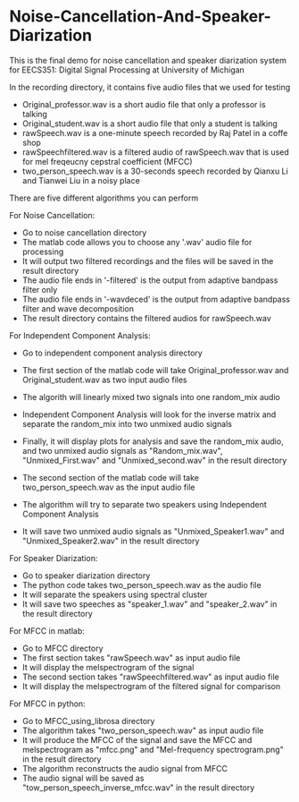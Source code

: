 # Noise-Cancellation-And-Speaker-Diarization

This is the final demo for noise cancellation and speaker diarization system for EECS351: Digital Signal Processing at University of Michigan

In the recording directory, it contains five audio files that we used for testing
  * Original_professor.wav is a short audio file that only a professor is talking
  * Original_student.wav is a short audio file that only a student is talking
  * rawSpeech.wav is a one-minute speech recorded by Raj Patel in a coffe shop
  * rawSpeechfiltered.wav is a filtered audio of rawSpeech.wav that is used for mel freqeucny cepstral coefficient (MFCC)
  * two_person_speech.wav is a 30-seconds speech recorded by Qianxu Li and Tianwei Liu in a noisy place

There are five different algorithms you can perform

For Noise Cancellation:
  * Go to noise cancellation directory
  * The matlab code allows you to choose any '.wav' audio file for processing
  * It will output two filtered recordings and the files will be saved in the result directory
  * The audio file ends in '-filtered' is the output from adaptive bandpass filter only
  * The audio file ends in '-wavdeced' is the output from adaptive bandpass filter and wave decomposition
  * The result directory contains the filtered audios for rawSpeech.wav

For Independent Component Analysis:
  * Go to independent component analysis directory
  * The first section of the matlab code will take Original_professor.wav and Original_student.wav as two input audio files
  * The algorith will linearly mixed two signals into one random_mix audio
  * Independent Component Analysis will look for the inverse matrix and separate the random_mix into two unmixed audio signals
  * Finally, it will display plots for analysis and save the random_mix audio, and two unmixed audio signals as "Random_mix.wav", "Unmixed_First.wav" and "Unmixed_second.wav" in the result directory

  * The second section of the matlab code will take two_person_speech.wav as the input audio file
  * The algorithm will try to separate two speakers using Independent Component Analysis
  * It will save two unmixed audio signals as "Unmixed_Speaker1.wav" and "Unmixed_Speaker2.wav" in the result directory

For Speaker Diarization:
  * Go to speaker diarization directory
  * The python code takes two_person_speech.wav as the audio file
  * It will separate the speakers using spectral cluster
  * It will save two speeches as "speaker_1.wav" and "speaker_2.wav" in the result directory

For MFCC in matlab:
  * Go to MFCC directory
  * The first section takes "rawSpeech.wav" as input audio file
  * It will display the melspectrogram of the signal
  * The second section takes "rawSpeechfiltered.wav" as input audio file
  * It will display the melspectrogram of the filtered signal for comparison

For MFCC in python:
  * Go to MFCC_using_librosa directory
  * The algorithm takes "two_person_speech.wav" as input audio file
  * It will produce the MFCC of the signal and save the MFCC and melspectrogram as "mfcc.png" and "Mel-frequency spectrogram.png" in the result directory
  * The algorithm reconstructs the audio signal from MFCC
  * The audio signal will be saved as "tow_person_speech_inverse_mfcc.wav" in the result directory
